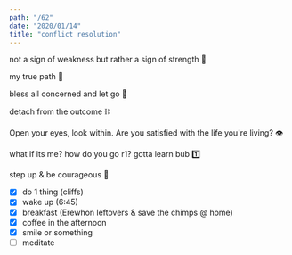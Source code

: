```yaml
---
path: "/62"
date: "2020/01/14"
title: "conflict resolution"
---
```


not a sign of weakness but rather a sign of strength 💪

my true path 👣

bless all concerned and let go 🙏

detach from the outcome ⛓️

Open your eyes, look within. Are you satisfied with the life you're living? 👁️

what if its me? how do you go r1? gotta learn bub 1️⃣

step up & be courageous 🦁

- [x] do 1 thing (cliffs)
- [x] wake up (6:45)
- [x] breakfast (Erewhon leftovers & save the chimps @ home)
- [x] coffee in the afternoon
- [x] smile or something
- [ ] meditate
